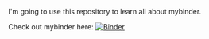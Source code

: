 I'm going to use this repository to learn all about mybinder.

Check out mybinder here:  [![Binder](https://mybinder.org/badge_logo.svg)](https://mybinder.org/v2/gh/https%3A%2F%2Fgithub.ubc.ca%2Fkati314%2Fmybinder/master)
